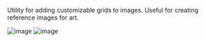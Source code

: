 Utility for adding customizable grids to images. Useful for creating reference images for art.

![image](https://github.com/user-attachments/assets/23afe8d3-190f-4dd9-90ae-012a39e2cd23)
![image](https://github.com/user-attachments/assets/806b65b3-69ed-4edb-ae39-780353564409)

